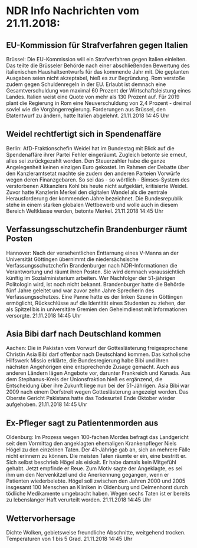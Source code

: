 # NDR Info Nachrichten vom 21.11.2018:


## EU-Kommission für Strafverfahren gegen Italien
Brüssel: Die EU-Kommission will ein Strafverfahren gegen Italien einleiten. Das teilte die Brüsseler Behörde nach einer abschließenden Bewertung des italienischen Haushaltsentwurfs für das kommende Jahr mit. Die geplanten Ausgaben seien nicht akzeptabel, hieß es zur Begründung. Rom verstoße zudem gegen Schuldenregeln in der EU. Erlaubt ist demnach eine Gesamtverschuldung von maximal 60 Prozent der Wirtschaftsleistung eines Landes. Italien weist eine Quote von mehr als 130 Prozent auf. Für 2019 plant die Regierung in Rom eine Neuverschuldung von 2,4 Prozent - dreimal soviel wie die Vorgängerregierung. Forderungen aus Brüssel, den Etatentwurf zu ändern, hatte Italien abgelehnt. 21.11.2018 14:45 Uhr 

## Weidel rechtfertigt sich in Spendenaffäre
Berlin: AfD-Fraktionschefin Weidel hat im Bundestag mit Blick auf die Spendenaffäre ihrer Partei Fehler eingeräumt. Zugleich betonte sie erneut, alles sei zurückgezahlt worden. Den Steuerzahler habe die ganze Angelegenheit keinen einzigen Euro gekostet. Im Rahmen der Debatte über den Kanzleramtsetat machte sie zudem den anderen Parteien Vorwürfe wegen deren Finanzgebaren. So sei das - so wörtlich - Bimses-System des verstorbenen Altkanzlers Kohl bis heute nicht aufgeklärt, kritisierte Weidel. Zuvor hatte Kanzlerin Merkel den digitalen Wandel als die zentrale Herausforderung der kommenden Jahre bezeichnet. Die Bundesrepublik stehe in einem starken globalen Wettbewerb und wolle auch in diesem Bereich Weltklasse werden, betonte Merkel. 21.11.2018 14:45 Uhr 

## Verfassungsschutzchefin Brandenburger räumt Posten
Hannover: Nach der versehentlichen Enttarnung eines V-Manns an der Universität Göttingen übernimmt die niedersächsische Verfassungsschutzchefin Brandenburger nach NDR-Informationen die Verantwortung und räumt ihren Posten. Sie wird demnach voraussichtlich künftig im Sozialministerium arbeiten. Wer Nachfolger der 51-jährigen Politologin wird, ist noch nicht bekannt. Brandenburger hatte die Behörde fünf Jahre geleitet und war zuvor zehn Jahre Sprecherin des Verfassungsschutzes. Eine Panne hatte es der linken Szene in Göttingen ermöglicht, Rückschlüsse auf die Identität eines Studenten zu ziehen, der als Spitzel bis in universitäre Gremien den Geheimdienst mit Informationen versorgte. 21.11.2018 14:45 Uhr 

## Asia Bibi darf nach Deutschland kommen
Aachen: Die in Pakistan vom Vorwurf der Gotteslästerung freigesprochene Christin Asia Bibi darf offenbar nach Deutschland kommen. Das katholische Hilfswerk Missio erklärte, die Bundesregierung habe Bibi und ihren nächsten Angehörigen eine entsprechende Zusage gemacht. Auch aus anderen Ländern lägen Angebote vor, darunter Frankreich und Kanada. Aus dem Stephanus-Kreis der Unionsfraktion hieß es ergänzend, die Entscheidung über ihre Zukunft liege nun bei der 51-Jährigen. Asia Bibi war 2009 nach einem Dorfstreit wegen Gotteslästerung angezeigt worden. Das Oberste Gericht Pakistans hatte das Todesurteil Ende Oktober wieder aufgehoben. 21.11.2018 14:45 Uhr 

## Ex-Pfleger sagt zu Patientenmorden aus
Oldenburg: Im Prozess wegen 100-fachen Mordes befragt das Landgericht seit dem Vormittag den angeklagten ehemaligen Krankenpfleger Niels Högel zu den einzelnen Taten. Der 41-Jährige gab an, sich an mehrere Fälle nicht erinnern zu können. Die meisten Taten räumte er ein, eine bestritt er. Sich selbst beschrieb Högel als eiskalt. Er habe damals kein Mitgefühl gehabt. Jetzt empfinde er Reue. Zum Motiv sagte der Angeklagte, es sei ihm um den Nervenkitzel und die Anerkennung gegangen, wenn er Patienten wiederbelebte. Högel soll zwischen den Jahren 2000 und 2005 insgesamt 100 Menschen an Kliniken in Oldenburg und Delmenhorst durch tödliche Medikamente umgebracht haben. Wegen sechs Taten ist er bereits zu lebenslanger Haft verurteilt worden. 21.11.2018 14:45 Uhr 

## Wettervorhersage
Dichte Wolken, gebietsweise freundliche Abschnitte, weitgehend trocken. Temperaturen von 1 bis 5 Grad. 21.11.2018 14:45 Uhr 
